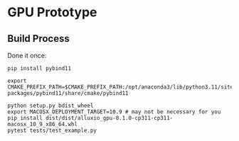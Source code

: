 # GPU Prototype

## Build Process

Done it once:
```
pip install pybind11
```

```
export CMAKE_PREFIX_PATH=$CMAKE_PREFIX_PATH:/opt/anaconda3/lib/python3.11/site-packages/pybind11/share/cmake/pybind11
```

```
python setup.py bdist_wheel
export MACOSX_DEPLOYMENT_TARGET=10.9 # may not be necessary for you
pip install dist/dist/alluxio_gpu-0.1.0-cp311-cp311-macosx_10_9_x86_64.whl
pytest tests/test_example.py
```
